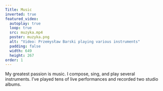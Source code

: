 ```yaml
---
Title: Music
inverted: true
featured_video:
  autoplay: true
  loop: true
  src: muzyka.mp4
  poster: muzyka.png
  alt: "Video: Przemysław Barski playing various instruments"
  padding: false
  width: 649
  height: 267
order: 1
---
```


My greatest passion is music. I compose, sing, and play several instruments. I’ve played tens of live performances and recorded two studio albums.
